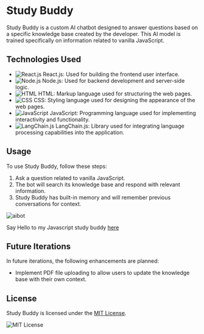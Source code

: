 # Study Buddy

Study Buddy is a custom AI chatbot designed to answer questions based on a specific knowledge base created by the developer. This AI model is trained specifically on information related to vanilla JavaScript.

## Technologies Used

- ![React.js](https://img.icons8.com/color/48/000000/react-native.png) React.js: Used for building the frontend user interface.
- ![Node.js](https://img.icons8.com/color/48/000000/nodejs.png) Node.js: Used for backend development and server-side logic.
- ![HTML](https://img.icons8.com/color/48/000000/html-5--v1.png) HTML: Markup language used for structuring the web pages.
- ![CSS](https://img.icons8.com/color/48/000000/css3.png) CSS: Styling language used for designing the appearance of the web pages.
- ![JavaScript](https://img.icons8.com/color/48/000000/javascript.png) JavaScript: Programming language used for implementing interactivity and functionality.
- ![LangChain.js](https://img.icons8.com/color/48/000000/chain.png) LangChain.js: Library used for integrating language processing capabilities into the application.

## Usage

To use Study Buddy, follow these steps:

1. Ask a question related to vanilla JavaScript.
2. The bot will search its knowledge base and respond with relevant information.
3. Study Buddy has built-in memory and will remember previous conversations for context.

![aibot](https://github.com/abduelamin/Study-Buddy/assets/149680577/510f458f-909e-43f4-9da3-223da19102ce)

Say Hello to my Javascript study buddy [here](https://studybuddy-ai.netlify.app/)

## Future Iterations

In future iterations, the following enhancements are planned:

- Implement PDF file uploading to allow users to update the knowledge base with their own context.

## License

Study Buddy is licensed under the [MIT License](https://opensource.org/licenses/MIT).

![MIT License](https://img.shields.io/badge/license-MIT-blue.svg)
